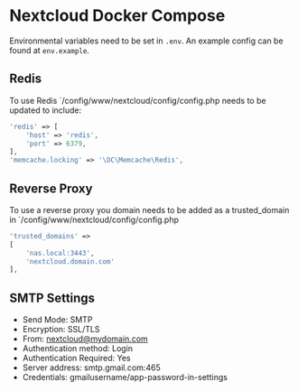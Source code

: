 # Nextcloud Docker Compose

Environmental variables need to be set in `.env`. An example config can be found at `env.example`.

## Redis

To use Redis `/config/www/nextcloud/config/config.php needs to be updated to include:

```php
'redis' => [
    'host' => 'redis',
    'port' => 6379,
],
'memcache.locking' => '\OC\Memcache\Redis',
```

## Reverse Proxy

To use a reverse proxy you domain needs to be added as a trusted_domain in `/config/www/nextcloud/config/config.php

```php
'trusted_domains' =>
[
    'nas.local:3443',
    'nextcloud.domain.com'
],
```

## SMTP Settings

* Send Mode: SMTP
* Encryption: SSL/TLS
* From: nextcloud@mydomain.com
* Authentication method: Login
* Authentication Required: Yes
* Server address: smtp.gmail.com:465
* Credentials: gmailusername/app-password-in-settings